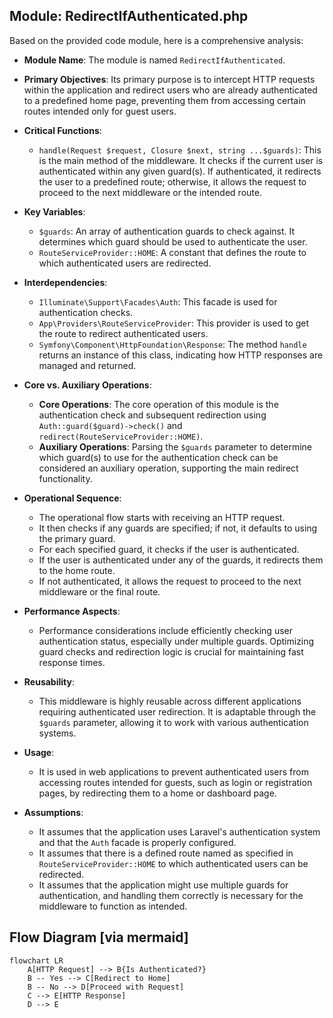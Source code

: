 ## Module: RedirectIfAuthenticated.php
Based on the provided code module, here is a comprehensive analysis:

- **Module Name**: The module is named `RedirectIfAuthenticated`.

- **Primary Objectives**: Its primary purpose is to intercept HTTP requests within the application and redirect users who are already authenticated to a predefined home page, preventing them from accessing certain routes intended only for guest users.

- **Critical Functions**:
  - `handle(Request $request, Closure $next, string ...$guards)`: This is the main method of the middleware. It checks if the current user is authenticated within any given guard(s). If authenticated, it redirects the user to a predefined route; otherwise, it allows the request to proceed to the next middleware or the intended route.

- **Key Variables**:
  - `$guards`: An array of authentication guards to check against. It determines which guard should be used to authenticate the user.
  - `RouteServiceProvider::HOME`: A constant that defines the route to which authenticated users are redirected.

- **Interdependencies**:
  - `Illuminate\Support\Facades\Auth`: This facade is used for authentication checks.
  - `App\Providers\RouteServiceProvider`: This provider is used to get the route to redirect authenticated users.
  - `Symfony\Component\HttpFoundation\Response`: The method `handle` returns an instance of this class, indicating how HTTP responses are managed and returned.

- **Core vs. Auxiliary Operations**:
  - **Core Operations**: The core operation of this module is the authentication check and subsequent redirection using `Auth::guard($guard)->check()` and `redirect(RouteServiceProvider::HOME)`.
  - **Auxiliary Operations**: Parsing the `$guards` parameter to determine which guard(s) to use for the authentication check can be considered an auxiliary operation, supporting the main redirect functionality.

- **Operational Sequence**:
  - The operational flow starts with receiving an HTTP request.
  - It then checks if any guards are specified; if not, it defaults to using the primary guard.
  - For each specified guard, it checks if the user is authenticated.
  - If the user is authenticated under any of the guards, it redirects them to the home route.
  - If not authenticated, it allows the request to proceed to the next middleware or the final route.

- **Performance Aspects**:
  - Performance considerations include efficiently checking user authentication status, especially under multiple guards. Optimizing guard checks and redirection logic is crucial for maintaining fast response times.

- **Reusability**:
  - This middleware is highly reusable across different applications requiring authenticated user redirection. It is adaptable through the `$guards` parameter, allowing it to work with various authentication systems.

- **Usage**:
  - It is used in web applications to prevent authenticated users from accessing routes intended for guests, such as login or registration pages, by redirecting them to a home or dashboard page.

- **Assumptions**:
  - It assumes that the application uses Laravel's authentication system and that the `Auth` facade is properly configured.
  - It assumes that there is a defined route named as specified in `RouteServiceProvider::HOME` to which authenticated users can be redirected.
  - It assumes that the application might use multiple guards for authentication, and handling them correctly is necessary for the middleware to function as intended.
## Flow Diagram [via mermaid]
```mermaid
flowchart LR
    A[HTTP Request] --> B{Is Authenticated?}
    B -- Yes --> C[Redirect to Home]
    B -- No --> D[Proceed with Request]
    C --> E[HTTP Response]
    D --> E
```
